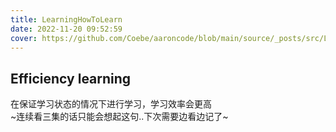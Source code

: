 ```yaml
---
title: LearningHowToLearn
date: 2022-11-20 09:52:59
cover: https://github.com/Coebe/aaroncode/blob/main/source/_posts/src/LearningHowToLearn.png?raw=true
---
```


## Efficiency learning

在保证学习状态的情况下进行学习，学习效率会更高  
~连续看三集的话只能会想起这句..下次需要边看边记了~
